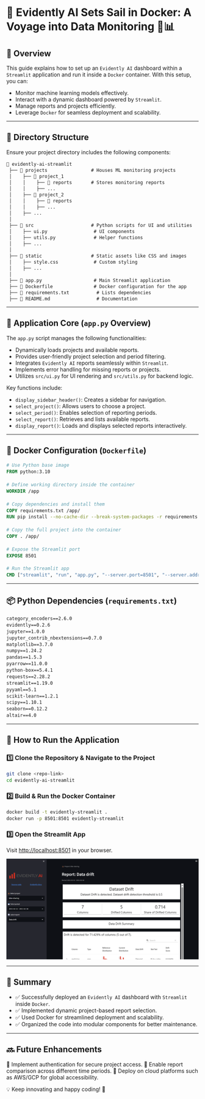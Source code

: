 # 🚢 Evidently AI Sets Sail in Docker: A Voyage into Data Monitoring 🐳📊

## 📌 Overview

This guide explains how to set up an `Evidently AI` dashboard within a `Streamlit` application and run it inside a `Docker` container. With this setup, you can:

- Monitor machine learning models effectively.
- Interact with a dynamic dashboard powered by `Streamlit`.
- Manage reports and projects efficiently.
- Leverage `Docker` for seamless deployment and scalability.

---

## 📂 Directory Structure

Ensure your project directory includes the following components:

```
📁 evidently-ai-streamlit
 ├── 📂 projects                # Houses ML monitoring projects
 │    ├── 📂 project_1
 │    │    ├── 📂 reports       # Stores monitoring reports
 │    │    ├── ...
 │    ├── 📂 project_2
 │    │    ├── 📂 reports
 │    │    ├── ...
 │    ├── ...
 │
 ├── 📂 src                     # Python scripts for UI and utilities
 │    ├── ui.py                 # UI components
 │    ├── utils.py              # Helper functions
 │    ├── ...
 │
 ├── 📂 static                  # Static assets like CSS and images
 │    ├── style.css             # Custom styling
 │    ├── ...
 │
 ├── 📄 app.py                   # Main Streamlit application
 ├── 📄 Dockerfile               # Docker configuration for the app
 ├── 📄 requirements.txt          # Lists dependencies
 ├── 📄 README.md                 # Documentation
```

---

## 📝 Application Core (`app.py` Overview)

The `app.py` script manages the following functionalities:

- Dynamically loads projects and available reports.
- Provides user-friendly project selection and period filtering.
- Integrates `Evidently AI` reports seamlessly within `Streamlit`.
- Implements error handling for missing reports or projects.
- Utilizes `src/ui.py` for UI rendering and `src/utils.py` for backend logic.

Key functions include:

- `display_sidebar_header()`: Creates a sidebar for navigation.
- `select_project()`: Allows users to choose a project.
- `select_period()`: Enables selection of reporting periods.
- `select_report()`: Retrieves and lists available reports.
- `display_report()`: Loads and displays selected reports interactively.

---

## 🐳 Docker Configuration (`Dockerfile`)

```dockerfile
# Use Python base image
FROM python:3.10

# Define working directory inside the container
WORKDIR /app

# Copy dependencies and install them
COPY requirements.txt /app/
RUN pip install --no-cache-dir --break-system-packages -r requirements.txt

# Copy the full project into the container
COPY . /app/

# Expose the Streamlit port
EXPOSE 8501

# Run the Streamlit app
CMD ["streamlit", "run", "app.py", "--server.port=8501", "--server.address=0.0.0.0"]
```

---

## 📦 Python Dependencies (`requirements.txt`)

```txt
category_encoders==2.6.0
evidently==0.2.6
jupyter==1.0.0
jupyter_contrib_nbextensions==0.7.0
matplotlib==3.7.0
numpy==1.24.2
pandas==1.5.3
pyarrow==11.0.0
python-box==5.4.1
requests==2.28.2
streamlit==1.19.0
pyyaml==5.1
scikit-learn==1.2.1
scipy==1.10.1
seaborn==0.12.2
altair==4.0
```

---

## 🚀 How to Run the Application

### 1️⃣ Clone the Repository & Navigate to the Project

```sh
git clone <repo-link>
cd evidently-ai-streamlit
```

### 2️⃣ Build & Run the Docker Container

```sh
docker build -t evidently-streamlit .
docker run -p 8501:8501 evidently-streamlit
```

### 3️⃣ Open the Streamlit App

Visit [http://localhost:8501](http://localhost:8501) in your browser.

![Streamlit Dashboard](https://github.com/Tanmay-hue/DockerSpace/blob/main/8.%20Evidently%20AI%20Sets%20Sail%20in%20Docker/image.png)

---

## 🎯 Summary

- ✅ Successfully deployed an `Evidently AI` dashboard with `Streamlit` inside `Docker`.
- ✅ Implemented dynamic project-based report selection.
- ✅ Used Docker for streamlined deployment and scalability.
- ✅ Organized the code into modular components for better maintenance.

---

## 🔜 Future Enhancements

🔹 Implement authentication for secure project access.
🔹 Enable report comparison across different time periods.
🔹 Deploy on cloud platforms such as AWS/GCP for global accessibility.

💡 Keep innovating and happy coding! 🚀

